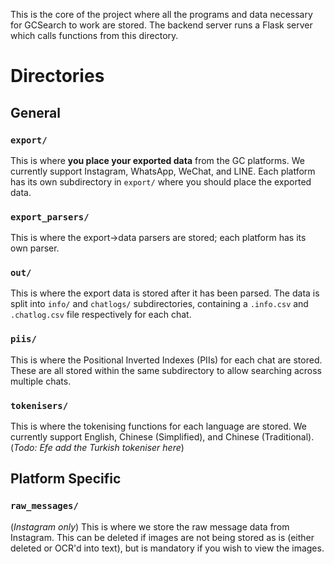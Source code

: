 This is the core of the project where all the programs and data necessary for GCSearch to work are stored. The backend server runs a Flask server which calls functions from this directory.

# Directories
## General
### `export/`
This is where **you place your exported data** from the GC platforms. We currently support Instagram, WhatsApp, WeChat, and LINE. Each platform has its own subdirectory in `export/` where you should place the exported data.
### `export_parsers/`
This is where the export->data parsers are stored; each platform has its own parser.
### `out/`
This is where the export data is stored after it has been parsed. The data is split into `info/` and `chatlogs/` subdirectories, containing a `.info.csv` and `.chatlog.csv` file respectively for each chat.
### `piis/`
This is where the Positional Inverted Indexes (PIIs) for each chat are stored. These are all stored within the same subdirectory to allow searching across multiple chats.
### `tokenisers/`
This is where the tokenising functions for each language are stored. We currently support English, Chinese (Simplified), and Chinese (Traditional). (*Todo: Efe add the Turkish tokeniser here*)
## Platform Specific
### `raw_messages/`
(*Instagram only*) This is where we store the raw message data from Instagram. This can be deleted if images are not being stored as is (either deleted or OCR'd into text), but is mandatory if you wish to view the images.
